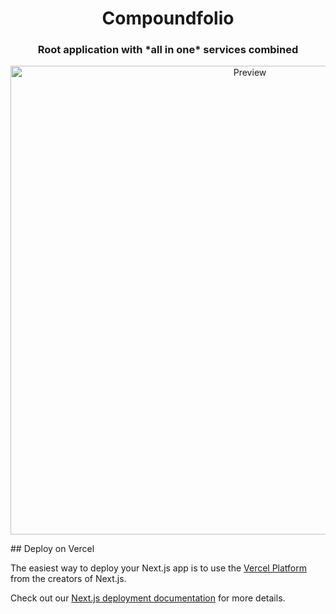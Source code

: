 <p align="center">
  <h1 align="center">
    Compoundfolio <br>
    <h3 align="center">Root application with *all in one* services combined</h3>
  </h1>
</p>
<p align="center">
  <img width="750" height="750" src="https://user-images.githubusercontent.com/30416868/198287647-8dfaa6e5-1471-4478-b536-6705738e512f.png" alt="Preview">
  </br>
</p>
## Deploy on Vercel

The easiest way to deploy your Next.js app is to use the [Vercel Platform](https://vercel.com/new?utm_medium=default-template&filter=next.js&utm_source=create-next-app&utm_campaign=create-next-app-readme) from the creators of Next.js.

Check out our [Next.js deployment documentation](https://nextjs.org/docs/deployment) for more details.
